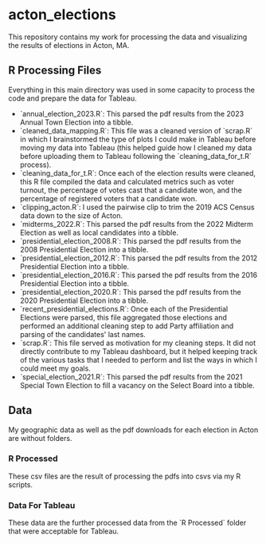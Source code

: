 # acton_elections
This repository contains my work for processing the data and visualizing the results of elections in Acton, MA.


<h2>R Processing Files</h2>
Everything in this main directory was used in some capacity to process the code and prepare the data for Tableau.

<body>
  <ul>
    <li>`annual_election_2023.R`: This parsed the pdf results from the 2023 Annual Town Election into a tibble.</li>
    <li>`cleaned_data_mapping.R`: This file was a cleaned version of `scrap.R` in which I brainstormed the type of plots I could make in Tableau before moving my data into Tableau (this helped guide how I cleaned my data before uploading them to Tableau following the `cleaning_data_for_t.R` process).</li>
    <li>`cleaning_data_for_t.R`: Once each of the election results were cleaned, this R file compiled the data and calculated metrics such as voter turnout, the percentage of votes cast that a candidate won, and the percentage of registered voters that a candidate won.</li>
    <li>`clipping_acton.R`: I used the pairwise clip to trim the 2019 ACS Census data down to the size of Acton.</li>
    <li>`midterms_2022.R`: This parsed the pdf results from the 2022 Midterm Election as well as local candidates into a tibble.</li>
    <li>`presidential_election_2008.R`: This parsed the pdf results from the 2008 Presidential Election into a tibble.</li>
    <li>`presidential_election_2012.R`: This parsed the pdf results from the 2012 Presidential Election into a tibble.</li>
    <li>`presidential_election_2016.R`: This parsed the pdf results from the 2016 Presidential Election into a tibble.</li>
    <li>`presidential_election_2020.R`: This parsed the pdf results from the 2020 Presidential Election into a tibble.</li>
    <li>`recent_presidential_elections.R`: Once each of the Presidential Elections were parsed, this file aggregated those elections and performed an additional cleaning step to add Party affiliation and parsing of the candidates' last names.</li>
    <li>`scrap.R`: This file served as motivation for my cleaning steps. It did not directly contribute to my Tableau dashboard, but it helped keeping track of the various tasks that I needed to perform and list the ways in which I could meet my goals.</li>
    <li>`special_election_2021.R`: This parsed the pdf results from the 2021 Special Town Election to fill a vacancy on the Select Board into a tibble.</li>
  </ul>
</body>

<h2> Data </h2>
My geographic data as well as the pdf downloads for each election in Acton are without folders.

<h3> R Processed </h3>
These csv files are the result of processing the pdfs into csvs via my R scripts.

<h3> Data For Tableau </h3>
These data are the further processed data from the `R Processed` folder that were acceptable for Tableau.
